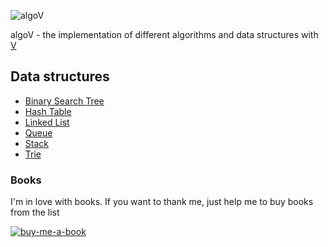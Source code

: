 ![algoV](https://github.com/ep4sh/algoV/actions/workflows/main.yml/badge.svg?branch=master)

algoV - the implementation of different algorithms and data structures with [V](https://github.com/vlang/v/)

## Data structures

- [Binary Search Tree](https://en.wikipedia.org/wiki/Binary_search_tree)
- [Hash Table](https://en.wikipedia.org/wiki/Hash_table)
- [Linked List](https://en.wikipedia.org/wiki/Linked_list)
- [Queue](https://en.wikipedia.org/wiki/Queue_(abstract_data_type))
- [Stack](https://en.wikipedia.org/wiki/Stack_(abstract_data_type))
- [Trie](https://en.wikipedia.org/wiki/Trie)

### Books
I'm in love with books. If you want to thank me, just help me to buy books from the list

[![buy-me-a-book](https://img.shields.io/badge/Amazon-Buy%20me%20a%20book-important)](https://www.amazon.com/hz/wishlist/ls/3NSSXQK5CTS8N?ref_=wl_share)
